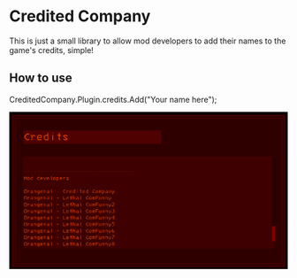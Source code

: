# Credited Company
This is just a small library to allow mod developers to add their names to the game's credits, simple!

## How to use
CreditedCompany.Plugin.credits.Add("Your name here");

![Image](./Credits.png "Credits list with mods developers added")
